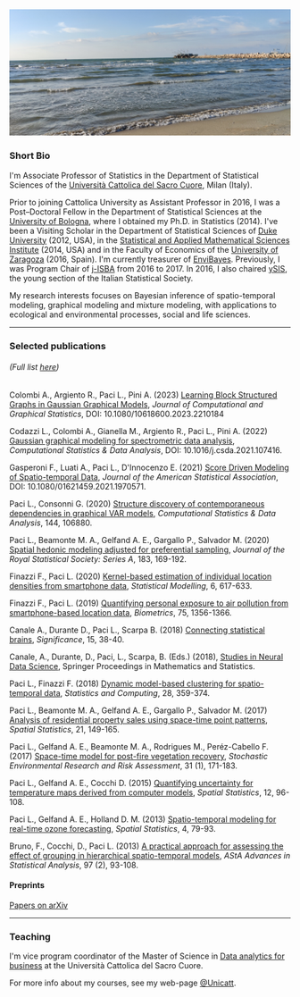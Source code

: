 &nbsp;

![mare](./MARE.jpg)

### Short Bio
I'm Associate Professor of Statistics in the Department of Statistical Sciences of the [Università Cattolica del Sacro Cuore](https://www.unicatt.it/), Milan (Italy).

Prior to joining Cattolica University as Assistant Professor in 2016, I was a Post–Doctoral Fellow in the Department of Statistical Sciences at the [University of Bologna](https://www.unibo.it/it), where I obtained my Ph.D.  in Statistics (2014). I've been a Visiting Scholar in the Department of Statistical Sciences of [Duke University](https://duke.edu) (2012, USA), in the [Statistical and Applied Mathematical Sciences Institute](https://www.samsi.info) (2014, USA) and in the Faculty of Economics of the [University of Zaragoza](www.unizar.es) (2016, Spain). I'm currently treasurer of [EnviBayes](https://bayesian.org/sectionschapters/environmental-sciences/). Previously, I was Program Chair of [j-ISBA](https://j-isba.github.io/) from 2016 to 2017. In 2016, I also chaired [ySIS](https://youngsis.github.io/), the young section of the Italian Statistical Society.

My research interests focuses on Bayesian inference of spatio-temporal modeling, graphical modeling and mixture modeling, with applications to ecological and environmental processes, social and life sciences.

* * *

### Selected publications 
###### (Full list [here](https://scholar.google.it/citations?user=2KAhjjUAAAAJ&hl=en))

Colombi A., Argiento R., Paci L., Pini A. (2023) [Learning Block Structured Graphs in Gaussian Graphical Models](https://www.tandfonline.com/doi/full/10.1080/10618600.2023.2210184), _Journal of Computational and Graphical Statistics_, DOI: 10.1080/10618600.2023.2210184

Codazzi L., Colombi A., Gianella M., Argiento R., Paci L., Pini A. (2022) [Gaussian graphical modeling for spectrometric data analysis](https://www.sciencedirect.com/science/article/abs/pii/S0167947321002504), _Computational Statistics & Data Analysis_, DOI: 10.1016/j.csda.2021.107416.

Gasperoni F., Luati A., Paci L., D'Innocenzo E. (2021) [Score Driven Modeling of Spatio-temporal Data](https://amstat.tandfonline.com/doi/full/10.1080/01621459.2021.1970571#.YS0d2o4zY2w), _Journal of the American Statistical Association_, DOI: 10.1080/01621459.2021.1970571.

Paci L., Consonni G. (2020) [Structure discovery of contemporaneous dependencies in graphical VAR models](https://www.sciencedirect.com/science/article/pii/S016794731930235X), _Computational Statistics & Data Analysis_, 144, 106880. 

Paci L.,  Beamonte M. A., Gelfand A. E., Gargallo P., Salvador M. (2020) [Spatial hedonic modeling adjusted for preferential sampling](https://rss.onlinelibrary.wiley.com/doi/epdf/10.1111/rssa.12489), _Journal of the Royal Statistical Society: Series A_, 183, 169-192.

Finazzi F., Paci L. (2020) [Kernel-based estimation of individual location densities from smartphone data](https://journals.sagepub.com/doi/abs/10.1177/1471082X17870331?journalCode=smja), _Statistical Modelling_, 6, 617-633.

Finazzi F., Paci L. (2019)  [Quantifying personal exposure to air pollution from smartphone-based location data](https://onlinelibrary.wiley.com/doi/epdf/10.1111/biom.13100), _Biometrics_, 75, 1356-1366.

Canale A., Durante D., Paci L., Scarpa B. (2018) [Connecting statistical brains](http://onlinelibrary.wiley.com/doi/10.1111/j.1740-9713.2018.01110.x/full}), _Significance_, 15, 38-40.

Canale, A., Durante, D., Paci, L., Scarpa, B. (Eds.) (2018), [Studies in Neural Data Science](https://www.springer.com/gp/book/9783030000387), Springer Proceedings in Mathematics and Statistics.

Paci L., Finazzi F. (2018) [Dynamic model-based clustering for spatio-temporal data](https://link.springer.com/article/10.1007/s11222-017-9735-9), _Statistics and Computing_, 28, 359-374.

Paci L.,  Beamonte M. A., Gelfand A. E., Gargallo P., Salvador M. (2017) [Analysis of residential property sales using space-time point patterns](http://www.sciencedirect.com/science/article/pii/S2211675317300143), _Spatial Statistics_, 21, 149-165. 

Paci L., Gelfand A. E., Beamonte M. A., Rodrigues M., Peréz-Cabello F. (2017) [Space-time model for post-fire vegetation recovery](https://link.springer.com/article/10.1007/s00477-015-1182-6), _Stochastic Environmental Research and Risk Assessment_, 31 (1), 171-183.

Paci L., Gelfand A. E., Cocchi D. (2015) [Quantifying uncertainty for temperature maps derived from computer models](http://www.sciencedirect.com/science/article/pii/S221167531500024X), _Spatial Statistics_, 12, 96-108.

Paci L., Gelfand A. E., Holland D. M. (2013) [Spatio-temporal modeling for real-time ozone forecasting](http://www.sciencedirect.com/science/article/pii/S2211675313000195), _Spatial Statistics_, 4, 79-93.

Bruno, F., Cocchi, D., Paci L. (2013) [A practical approach for assessing the effect of grouping in hierarchical spatio-temporal models](https://link.springer.com/article/10.1007/s10182-012-0193-6), _AStA Advances in Statistical Analysis_, 97 (2), 93-108.

#### Preprints 
[Papers on arXiv](https://arxiv.org/search/?searchtype=author&query=Paci%2C+L)

* * *

### Teaching
I'm vice program coordinator of the Master of Science in [Data analytics for business](https://offertaformativa.unicatt.it/cdl-data-analytics-for-business-2021) at the Università Cattolica del Sacro Cuore.

For more info about my courses, see my web-page [@Unicatt](https://docenti.unicatt.it/ppd2/en/docenti/57952/lucia-paci/didattica).


